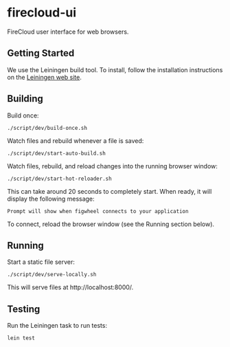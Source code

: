 # firecloud-ui 

FireCloud user interface for web browsers.

## Getting Started

We use the Leiningen build tool. To install, follow the installation instructions on the [Leiningen web site](http://leiningen.org/).

## Building

Build once:
```
./script/dev/build-once.sh
```

Watch files and rebuild whenever a file is saved:
```
./script/dev/start-auto-build.sh
```

Watch files, rebuild, and reload changes into the running browser window:
```
./script/dev/start-hot-reloader.sh
```

This can take around 20 seconds to completely start. When ready, it will display the following message:
```
Prompt will show when figwheel connects to your application
```

To connect, reload the browser window (see the Running section below).

## Running

Start a static file server:
```
./script/dev/serve-locally.sh
```

This will serve files at http://localhost:8000/.

## Testing

Run the Leiningen task to run tests:
```
lein test
```
